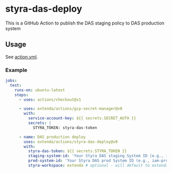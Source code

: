# styra-das-deploy

This is a GitHub Action to publish the DAS staging policy to DAS production system

## Usage

See [action.yml](action.yml).

### Example

```yaml
jobs:
  test:
    runs-on: ubuntu-latest
    steps:
      - uses: actions/checkout@v1

      - uses: extenda/actions/gcp-secret-manager@v0
        with:
          service-account-key: ${{ secrets.SECRET_AUTH }}
          secrets: |
            STYRA_TOKEN: styra-das-token

      - name: DAS production deploy
        uses: extenda/actions/styra-das-deploy@v0
        with:
          styra-das-token: ${{ secrets.STYRA_TOKEN }}
          staging-system-id: 'Your Styra DAS staging System ID (e.g., iam-staging)'
          prod-system-id: 'Your Styra DAS prod System ID (e.g., iam-prod)'
          styra-workspace: extenda # optional - will default to extendaretail
```
